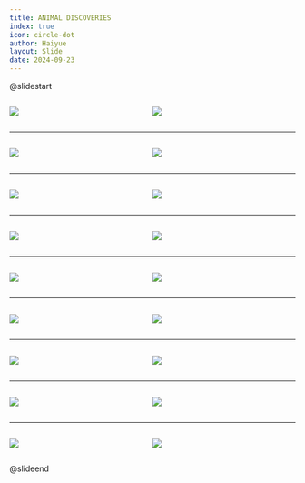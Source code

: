 ```yaml
---
title: ANIMAL DISCOVERIES
index: true
icon: circle-dot
author: Haiyue
layout: Slide
date: 2024-09-23
---
```

 
@slidestart

<div style="display:flex">
<div style="flex:1">

![](/reading/english/Level-R/ANIMAL%20DISCOVERIES/001.webp)
</div>
<div style="flex:1">

![](/reading/english/Level-R/ANIMAL%20DISCOVERIES/002.webp)
</div>
</div>

---

<div style="display:flex">
<div style="flex:1">

![](/reading/english/Level-R/ANIMAL%20DISCOVERIES/003.webp)
</div>
<div style="flex:1">

![](/reading/english/Level-R/ANIMAL%20DISCOVERIES/004.webp)
</div>
</div>

---

<div style="display:flex">
<div style="flex:1">

![](/reading/english/Level-R/ANIMAL%20DISCOVERIES/005.webp)
</div>
<div style="flex:1">

![](/reading/english/Level-R/ANIMAL%20DISCOVERIES/006.webp)
</div>
</div>

---

<div style="display:flex">
<div style="flex:1">

![](/reading/english/Level-R/ANIMAL%20DISCOVERIES/007.webp)
</div>
<div style="flex:1">

![](/reading/english/Level-R/ANIMAL%20DISCOVERIES/008.webp)
</div>
</div>

---

<div style="display:flex">
<div style="flex:1">

![](/reading/english/Level-R/ANIMAL%20DISCOVERIES/009.webp)
</div>
<div style="flex:1">

![](/reading/english/Level-R/ANIMAL%20DISCOVERIES/010.webp)
</div>
</div>

---

<div style="display:flex">
<div style="flex:1">

![](/reading/english/Level-R/ANIMAL%20DISCOVERIES/011.webp)
</div>
<div style="flex:1">

![](/reading/english/Level-R/ANIMAL%20DISCOVERIES/012.webp)
</div>
</div>

---

<div style="display:flex">
<div style="flex:1">

![](/reading/english/Level-R/ANIMAL%20DISCOVERIES/013.webp)
</div>
<div style="flex:1">

![](/reading/english/Level-R/ANIMAL%20DISCOVERIES/014.webp)
</div>
</div>

---

<div style="display:flex">
<div style="flex:1">

![](/reading/english/Level-R/ANIMAL%20DISCOVERIES/015.webp)
</div>
<div style="flex:1">

![](/reading/english/Level-R/ANIMAL%20DISCOVERIES/016.webp)
</div>
</div>

---

<div style="display:flex">
<div style="flex:1">

![](/reading/english/Level-R/ANIMAL%20DISCOVERIES/017.webp)
</div>
<div style="flex:1">

![](/reading/english/Level-R/ANIMAL%20DISCOVERIES/018.webp)
</div>
</div>

@slideend
